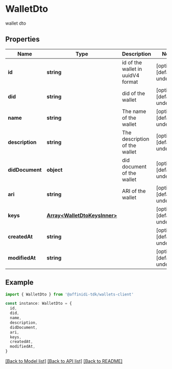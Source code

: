 # WalletDto

wallet dto

## Properties

| Name            | Type                                                         | Description                       | Notes                             |
| --------------- | ------------------------------------------------------------ | --------------------------------- | --------------------------------- |
| **id**          | **string**                                                   | id of the wallet in uuidV4 format | [optional] [default to undefined] |
| **did**         | **string**                                                   | did of the wallet                 | [optional] [default to undefined] |
| **name**        | **string**                                                   | The name of the wallet            | [optional] [default to undefined] |
| **description** | **string**                                                   | The description of the wallet     | [optional] [default to undefined] |
| **didDocument** | **object**                                                   | did document of the wallet        | [optional] [default to undefined] |
| **ari**         | **string**                                                   | ARI of the wallet                 | [optional] [default to undefined] |
| **keys**        | [**Array&lt;WalletDtoKeysInner&gt;**](WalletDtoKeysInner.md) |                                   | [optional] [default to undefined] |
| **createdAt**   | **string**                                                   |                                   | [optional] [default to undefined] |
| **modifiedAt**  | **string**                                                   |                                   | [optional] [default to undefined] |

## Example

```typescript
import { WalletDto } from '@affinidi-tdk/wallets-client'

const instance: WalletDto = {
  id,
  did,
  name,
  description,
  didDocument,
  ari,
  keys,
  createdAt,
  modifiedAt,
}
```

[[Back to Model list]](../README.md#documentation-for-models) [[Back to API list]](../README.md#documentation-for-api-endpoints) [[Back to README]](../README.md)

